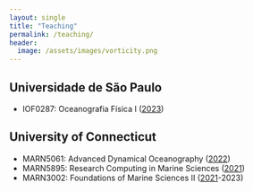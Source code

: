```yaml
---
layout: single
title: "Teaching"
permalink: /teaching/
header:
  image: /assets/images/vorticity.png
---
```



## Universidade de São Paulo

- IOF0287: Oceanografia Física I ([2023][1])

[1]: https://edisciplinas.usp.br/course/view.php?id=106133


## University of Connecticut

- MARN5061: Advanced Dynamical Oceanography ([2022](https://github.com/cesar-rocha/MARN-5061))
- MARN5895: Research Computing in Marine Sciences ([2021](https://github.com/MARN-5895))
- MARN3002: Foundations of Marine Sciences II ([2021][3002-1]-2023)

[3002-1]: https://github.com/cesar-rocha/MARN3002-Physics/blob/main/README.md